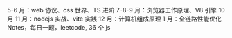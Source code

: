 5-6 月：web 协议、css 世界、TS 进阶
7-8-9 月：浏览器工作原理、V8 引擎
10 月 11 月：nodejs 实战、vite 实践
12 月：计算机组成原理
1 月：全链路性能优化
Notes，每日一题，leetcode, 36 个 js
